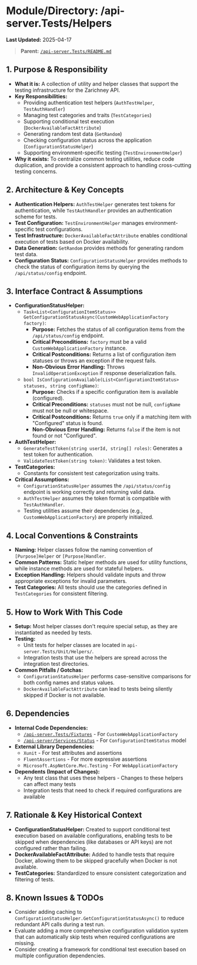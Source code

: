 # Module/Directory: /api-server.Tests/Helpers

**Last Updated:** 2025-04-17

> **Parent:** [`/api-server.Tests/README.md`](../README.md)

## 1. Purpose & Responsibility

* **What it is:** A collection of utility and helper classes that support the testing infrastructure for the Zarichney API.
* **Key Responsibilities:**
    * Providing authentication test helpers (`AuthTestHelper`, `TestAuthHandler`)
    * Managing test categories and traits (`TestCategories`)
    * Supporting conditional test execution (`DockerAvailableFactAttribute`)
    * Generating random test data (`GetRandom`)
    * Checking configuration status across the application (`ConfigurationStatusHelper`)
    * Supporting environment-specific testing (`TestEnvironmentHelper`)
* **Why it exists:** To centralize common testing utilities, reduce code duplication, and provide a consistent approach to handling cross-cutting testing concerns.

## 2. Architecture & Key Concepts

* **Authentication Helpers:** `AuthTestHelper` generates test tokens for authentication, while `TestAuthHandler` provides an authentication scheme for tests.
* **Test Configuration:** `TestEnvironmentHelper` manages environment-specific test configurations.
* **Test Infrastructure:** `DockerAvailableFactAttribute` enables conditional execution of tests based on Docker availability.
* **Data Generation:** `GetRandom` provides methods for generating random test data.
* **Configuration Status:** `ConfigurationStatusHelper` provides methods to check the status of configuration items by querying the `/api/status/config` endpoint.

## 3. Interface Contract & Assumptions

* **ConfigurationStatusHelper:**
    * `Task<List<ConfigurationItemStatus>> GetConfigurationStatusAsync(CustomWebApplicationFactory factory)`:
        * **Purpose:** Fetches the status of all configuration items from the `/api/status/config` endpoint.
        * **Critical Preconditions:** `factory` must be a valid `CustomWebApplicationFactory` instance.
        * **Critical Postconditions:** Returns a list of configuration item statuses or throws an exception if the request fails.
        * **Non-Obvious Error Handling:** Throws `InvalidOperationException` if response deserialization fails.
    * `bool IsConfigurationAvailable(List<ConfigurationItemStatus> statuses, string configName)`:
        * **Purpose:** Checks if a specific configuration item is available (configured).
        * **Critical Preconditions:** `statuses` must not be null, `configName` must not be null or whitespace.
        * **Critical Postconditions:** Returns `true` only if a matching item with "Configured" status is found.
        * **Non-Obvious Error Handling:** Returns `false` if the item is not found or not "Configured".
* **AuthTestHelper:**
    * `GenerateTestToken(string userId, string[] roles)`: Generates a test token for authentication.
    * `ValidateTestToken(string token)`: Validates a test token.
* **TestCategories:**
    * Constants for consistent test categorization using traits.
* **Critical Assumptions:**
    * `ConfigurationStatusHelper` assumes the `/api/status/config` endpoint is working correctly and returning valid data.
    * `AuthTestHelper` assumes the token format is compatible with `TestAuthHandler`.
    * Testing utilities assume their dependencies (e.g., `CustomWebApplicationFactory`) are properly initialized.

## 4. Local Conventions & Constraints

* **Naming:** Helper classes follow the naming convention of `[Purpose]Helper` or `[Purpose]Handler`.
* **Common Patterns:** Static helper methods are used for utility functions, while instance methods are used for stateful helpers.
* **Exception Handling:** Helpers should validate inputs and throw appropriate exceptions for invalid parameters.
* **Test Categories:** All tests should use the categories defined in `TestCategories` for consistent filtering.

## 5. How to Work With This Code

* **Setup:** Most helper classes don't require special setup, as they are instantiated as needed by tests.
* **Testing:**
    * Unit tests for helper classes are located in `api-server.Tests/Unit/Helpers/`.
    * Integration tests that use the helpers are spread across the integration test directories.
* **Common Pitfalls / Gotchas:**
    * `ConfigurationStatusHelper` performs case-sensitive comparisons for both config names and status values.
    * `DockerAvailableFactAttribute` can lead to tests being silently skipped if Docker is not available.

## 6. Dependencies

* **Internal Code Dependencies:**
    * [`/api-server.Tests/Fixtures`](../Fixtures/README.md) - For `CustomWebApplicationFactory`
    * [`/api-server/Services/Status`](../../api-server/Services/Status/README.md) - For `ConfigurationItemStatus` model
* **External Library Dependencies:**
    * `Xunit` - For test attributes and assertions
    * `FluentAssertions` - For more expressive assertions
    * `Microsoft.AspNetCore.Mvc.Testing` - For `WebApplicationFactory`
* **Dependents (Impact of Changes):**
    * Any test class that uses these helpers - Changes to these helpers can affect many tests
    * Integration tests that need to check if required configurations are available

## 7. Rationale & Key Historical Context

* **ConfigurationStatusHelper:** Created to support conditional test execution based on available configurations, enabling tests to be skipped when dependencies (like databases or API keys) are not configured rather than failing.
* **DockerAvailableFactAttribute:** Added to handle tests that require Docker, allowing them to be skipped gracefully when Docker is not available.
* **TestCategories:** Standardized to ensure consistent categorization and filtering of tests.

## 8. Known Issues & TODOs

* Consider adding caching to `ConfigurationStatusHelper.GetConfigurationStatusAsync()` to reduce redundant API calls during a test run.
* Evaluate adding a more comprehensive configuration validation system that can automatically skip tests when required configurations are missing.
* Consider creating a framework for conditional test execution based on multiple configuration dependencies.